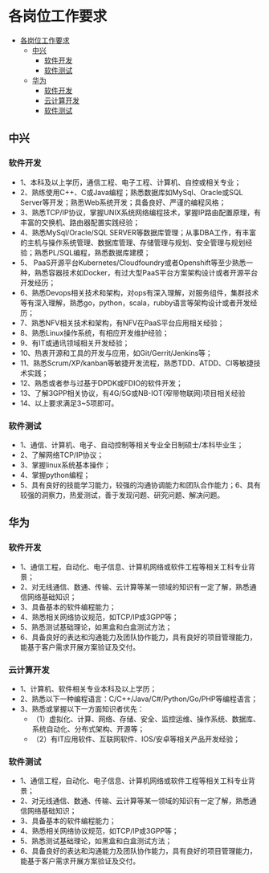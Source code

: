 # 各岗位工作要求

- [各岗位工作要求](#各岗位工作要求)
  - [中兴](#中兴)
    - [软件开发](#软件开发)
    - [软件测试](#软件测试)
  - [华为](#华为)
    - [软件开发](#软件开发-1)
    - [云计算开发](#云计算开发)
    - [软件测试](#软件测试-1)

## 中兴
### 软件开发
- 1、本科及以上学历，通信工程、电子工程、计算机、自控或相关专业；
- 2、熟练使用C++、C或Java编程；熟悉数据库如MySql、Oracle或SQL   Server等开发；熟悉Web系统开发；具备良好、严谨的编程风格；
- 3、熟悉TCP/IP协议，掌握UNIX系统网络编程技术，掌握IP路由配置原理，有丰富的交换机、路由器配置实践经验；
- 4、熟悉MySql/Oracle/SQL SERVER等数据库管理；从事DBA工作，有丰富的主机与操作系统管理、数据库管理、存储管理与规划、安全管理与规划经验；熟悉PL/SQL编程，熟悉数据库建模；
- 5、 PaaS开源平台Kubernetes/Cloudfoundry或者Openshift等至少熟悉一种，熟悉容器技术如Docker，有过大型PaaS平台方案架构设计或者开源平台开发经历；
- 6、熟悉Devops相关技术和架构，对ops有深入理解，对服务组件，集群技术等有深入理解，熟悉go，python，scala，rubby语言等架构设计或者开发经历；
- 7、熟悉NFV相关技术和架构，有NFV在PaaS平台应用相关经验；
- 8、熟悉Linux操作系统，有相应开发维护经验；
- 9、有IT或通讯领域相关开发经验；
- 10、热衷开源和工具的开发与应用，如Git/Gerrit/Jenkins等；
- 11、熟悉Scrum/XP/kanban等敏捷开发流程，熟悉TDD、ATDD、CI等敏捷技术实践；
- 12、熟悉或者参与过基于DPDK或FDIO的软件开发；
- 13、了解3GPP相关协议，有4G/5G或NB-IOT(窄带物联网)项目相关经验
- 14、以上要求满足3~5项即可。

### 软件测试
- 1、通信、计算机、电子、自动控制等相关专业全日制硕士/本科毕业生；
- 2、了解网络TCP/IP协议；
- 3、掌握linux系统基本操作；
- 4、掌握python编程；
- 5、具有良好的技能学习能力，较强的沟通协调能力和团队合作能力；6、具有较强的洞察力，热爱测试，善于发现问题、研究问题、解决问题。

## 华为
### 软件开发
- 1、通信工程，自动化、电子信息、计算机网络或软件工程等相关工科专业背景；
- 2、对无线通信、数通、传输、云计算等某一领域的知识有一定了解，熟悉通信网络基础知识；
- 3、具备基本的软件编程能力；
- 4、熟悉相关网络协议规范，如TCP/IP或3GPP等；
- 5、熟悉测试基础理论，如黑盒和白盒测试方法；
- 6、具备良好的表达和沟通能力及团队协作能力，具有良好的项目管理能力，能基于客户需求开展方案验证及交付。

### 云计算开发
- 1、计算机、软件相关专业本科及以上学历；
- 2、熟悉以下一种编程语言：C/C++/Java/C#/Python/Go/PHP等编程语言；
- 3、熟悉或掌握以下一方面知识者优先：
  - （1）虚拟化、计算、网络、存储、安全、监控运维、操作系统、数据库、系统自动化、分布式架构、开源等；
  - （2）有IT应用软件、互联网软件、IOS/安卓等相关产品开发经验；

### 软件测试
- 1、通信工程，自动化、电子信息、计算机网络或软件工程等相关工科专业背景；
- 2、对无线通信、数通、传输、云计算等某一领域的知识有一定了解，熟悉通信网络基础知识；
- 3、具备基本的软件编程能力；
- 4、熟悉相关网络协议规范，如TCP/IP或3GPP等；
- 5、熟悉测试基础理论，如黑盒和白盒测试方法；
- 6、具备良好的表达和沟通能力及团队协作能力，具有良好的项目管理能力，能基于客户需求开展方案验证及交付。